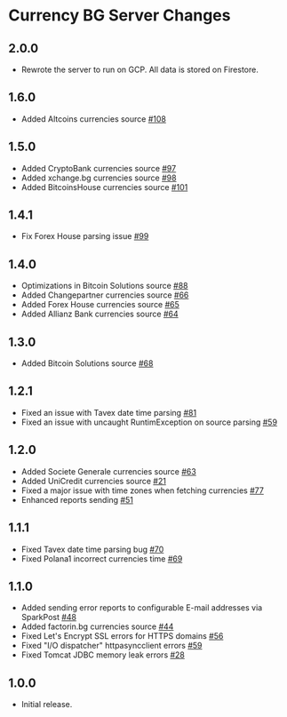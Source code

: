 Currency BG Server Changes
==========================

## 2.0.0

* Rewrote the server to run on GCP. All data is stored on Firestore.

## 1.6.0

* Added Altcoins currencies source [#108](../../issues/108)

## 1.5.0

* Added CryptoBank currencies source [#97](../../issues/97)
* Added xchange.bg currencies source [#98](../../issues/98)
* Added BitcoinsHouse currencies source [#101](../../issues/101)

## 1.4.1

* Fix Forex House parsing issue [#99](../../pull/99)

## 1.4.0

* Optimizations in Bitcoin Solutions source [#88](../../issues/88)
* Added Changepartner currencies source [#66](../../issues/66)
* Added Forex House currencies source [#65](../../issues/65)
* Added Allianz Bank currencies source [#64](../../issues/64)

## 1.3.0

* Added Bitcoin Solutions source [#68](../../issues/68)

## 1.2.1

* Fixed an issue with Tavex date time parsing [#81](../../issues/81)
* Fixed an issue with uncaught RuntimException on source parsing [#59](../../issues/59)

## 1.2.0

* Added Societe Generale currencies source [#63](../../issues/63)
* Added UniCredit currencies source [#21](../../issues/21)
* Fixed a major issue with time zones when fetching currencies [#77](../../issues/77)
* Enhanced reports sending [#51](../../issues/51)

## 1.1.1

* Fixed Tavex date time parsing bug [#70](../../issues/70)
* Fixed Polana1 incorrect currencies time [#69](../../issues/69)

## 1.1.0

* Added sending error reports to configurable E-mail addresses via SparkPost [#48](../../issues/48)
* Added factorin.bg currencies source [#44](../../issues/44)
* Fixed Let's Encrypt SSL errors for HTTPS domains [#56](../../issues/56)
* Fixed "I/O dispatcher" httpasyncclient errors [#59](../../issues/59)
* Fixed Tomcat JDBC memory leak errors [#28](../../issues/28)

## 1.0.0

* Initial release.
